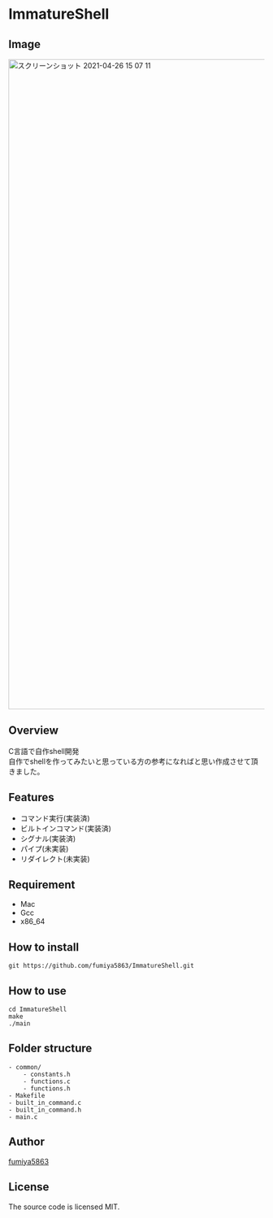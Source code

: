 # ImmatureShell

## Image
<img width="1280" alt="スクリーンショット 2021-04-26 15 07 11" src="https://user-images.githubusercontent.com/60251958/116036241-591dc200-a6a1-11eb-94be-ab0646dda15b.png">

## Overview
C言語で自作shell開発<br>
自作でshellを作ってみたいと思っている方の参考になればと思い作成させて頂きました。

## Features
- コマンド実行(実装済)
- ビルトインコマンド(実装済)
- シグナル(実装済)
- パイプ(未実装)
- リダイレクト(未実装)

## Requirement
- Mac
- Gcc
- x86_64

## How to install
```shell
git https://github.com/fumiya5863/ImmatureShell.git
```

## How to use

```shell
cd ImmatureShell
make
./main
```

## Folder structure
```
- common/
    - constants.h
    - functions.c
    - functions.h
- Makefile
- built_in_command.c
- built_in_command.h
- main.c
```

## Author
[fumiya5863](https://github.com/fumiya5863)

## License
The source code is licensed MIT.
